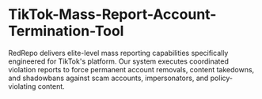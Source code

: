 # TikTok-Mass-Report-Account-Termination-Tool
RedRepo delivers elite-level mass reporting capabilities specifically engineered for TikTok's platform. Our system executes coordinated violation reports to force permanent account removals, content takedowns, and shadowbans against scam accounts, impersonators, and policy-violating content.

